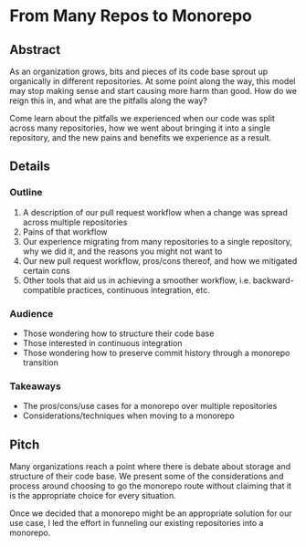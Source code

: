 # From Many Repos to Monorepo

## Abstract
As an organization grows, bits and pieces of its code base sprout up organically in different repositories.
At some point along the way, this model may stop making sense and start causing more harm than good.
How do we reign this in, and what are the pitfalls along the way?

Come learn about the pitfalls we experienced when our code was split across many repositories,
how we went about bringing it into a single repository, and the new pains and benefits we experience as a result.

## Details
### Outline
1. A description of our pull request workflow when a change was spread across multiple repositories
1. Pains of that workflow
1. Our experience migrating from many repositories to a single repository, why we did it, and the reasons you might not want to
1. Our new pull request workflow, pros/cons thereof, and how we mitigated certain cons
1. Other tools that aid us in achieving a smoother workflow, i.e. backward-compatible practices, continuous integration, etc.
### Audience
* Those wondering how to structure their code base
* Those interested in continuous integration
* Those wondering how to preserve commit history through a monorepo transition
### Takeaways
* The pros/cons/use cases for a monorepo over multiple repositories
* Considerations/techniques when moving to a monorepo

## Pitch
Many organizations reach a point where there is debate about storage and structure of their code base.
We present some of the considerations and process around choosing to go the monorepo route
without claiming that it is the appropriate choice for every situation.

Once we decided that a monorepo might be an appropriate solution for our use case,
I led the effort in funneling our existing repositories into a monorepo.
